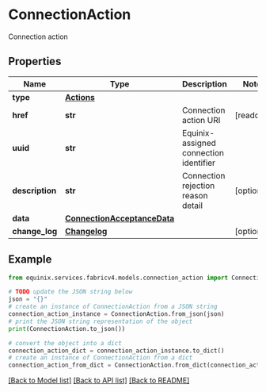 # ConnectionAction

Connection action

## Properties

Name | Type | Description | Notes
------------ | ------------- | ------------- | -------------
**type** | [**Actions**](Actions.md) |  | 
**href** | **str** | Connection action URI | [readonly] 
**uuid** | **str** | Equinix-assigned connection identifier | 
**description** | **str** | Connection rejection reason detail | [optional] 
**data** | [**ConnectionAcceptanceData**](ConnectionAcceptanceData.md) |  | 
**change_log** | [**Changelog**](Changelog.md) |  | [optional] 

## Example

```python
from equinix.services.fabricv4.models.connection_action import ConnectionAction

# TODO update the JSON string below
json = "{}"
# create an instance of ConnectionAction from a JSON string
connection_action_instance = ConnectionAction.from_json(json)
# print the JSON string representation of the object
print(ConnectionAction.to_json())

# convert the object into a dict
connection_action_dict = connection_action_instance.to_dict()
# create an instance of ConnectionAction from a dict
connection_action_from_dict = ConnectionAction.from_dict(connection_action_dict)
```
[[Back to Model list]](../README.md#documentation-for-models) [[Back to API list]](../README.md#documentation-for-api-endpoints) [[Back to README]](../README.md)



